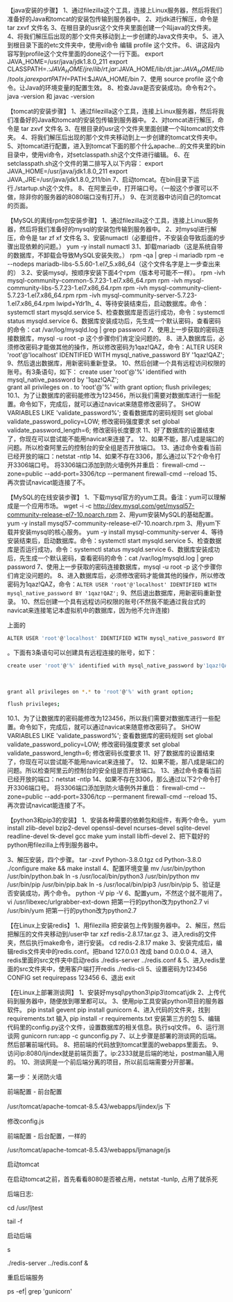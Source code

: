 【java安装的步骤】
1、通过filezilla这个工具，连接上Linux服务器，然后将我们准备好的Java和tomcat的安装包传输到服务器中。
2、对jdk进行解压，命令是  tar zxvf 文件名
3、在根目录的usr这个文件夹里面创建一个叫java的文件夹。
4、将我们解压后出现的那个文件夹移动到上一步创建的Java文件夹中。
5、进入到根目录下面的etc文件夹中，使用vi命令 编辑 profile 这个文件。
6、讲这段内容写到profile这个文件里面的done这个一行下面。
export JAVA_HOME=/usr/java/jdk1.8.0_211
export CLASSPATH=.:$JAVA_HOME/jre/lib/rt.jar:$JAVA_HOME/lib/dt.jar:$JAVA_HOME/lib/tools.jar
export PATH=$PATH:$JAVA_HOME/bin
7、使用 source profile 这个命令。让Java的环境变量的配置生效。
8、检查Java是否安装成功。命令有2个。java -version  和  javac -version



【tomcat的安装步骤】
1、通过filezilla这个工具，连接上Linux服务器，然后将我们准备好的Java和tomcat的安装包传输到服务器中。
2、对tomcat进行解压，命令是  tar zxvf 文件名
3、在根目录的usr这个文件夹里面创建一个叫tomcat的文件夹。
4、将我们解压后出现的那个文件夹移动到上一步创建的tomcat文件夹中。
5、对tomcat进行配置，进入到tomcat下面的那个什么apache...的文件夹里的bin目录中，使用vi命令，对setclasspath.sh这个文件进行编辑。
6、在setclasspath.sh这个文件的第二排写入以下内容：
export JAVA_HOME=/usr/java/jdk1.8.0_211
export JAVA_JRE=/usr/java/jdk1.8.0_211/bin
7、启动tomcat。在bin目录下运行./startup.sh这个文件。
8、在阿里云中，打开端口号。（一般这个步骤可以不做，除非你的服务器的8080端口没有打开。）
9、在浏览器中访问自己的tomcat的页面。

【MySQL的离线rpm包安装步骤】
1、通过filezilla这个工具，连接上Linux服务器，然后将我们准备好的mysql的安装包传输到服务器中。
2、对mysql进行解压，命令是  tar zf xf  文件名
3、安装numactl（必要组件，不安装会导致后面的步骤出现依赖的问题。）
yum -y install numactl
3.1、卸载mariadb（这是系统自带的数据库，不卸载会导致MySQL安装失败。）
rpm -qa | grep -i mariadb
rpm -e --nodeps mariadb-libs-5.5.60-1.el7_5.x86_64（这个文件名字是上一步查出来的）
3.2、安装mysql，按顺序安装下面4个rpm（版本号可能不一样）。
rpm -ivh mysql-community-common-5.7.23-1.el7.x86_64.rpm
rpm -ivh mysql-community-libs-5.7.23-1.el7.x86_64.rpm
rpm -ivh mysql-community-client-5.7.23-1.el7.x86_64.rpm
rpm -ivh mysql-community-server-5.7.23-1.el7.x86_64.rpm   lwipd+Ydr1h_
4、等待安装结束后，启动数据库。命令：systemctl start  mysqld.service
5、检查数据库是否运行成功，命令：systemctl status mysqld.service
6、数据库安装成功后，先生成一个默认密码，查看密码的命令：cat /var/log/mysqld.log | grep password
7、使用上一步获取的密码连接数据库，mysql -u root -p 这个步骤你们肯定没问题的。
8、进入数据库后，必须修改密码才能做其他的操作，所以修改密码为1qaz!QAZ，命令：ALTER USER 'root'@'localhost' IDENTIFIED WITH mysql_native_password BY '1qaz!QAZ';
9、然后退出数据库，用新密码重新登录。 
10、然后创建一个具有远程访问权限的账号。有3条语句，如下：
      create user 'root'@'%' identified with mysql_native_password by '1qaz!QAZ';  
      grant all privileges on *.* to 'root'@'%' with grant option;
      flush privileges;
10.1、为了让数据库的密码能修改为123456，所以我们需要对数据库进行一些配置。命令如下，完成后，就可以通过navicat来随意修改密码了。
        SHOW VARIABLES LIKE 'validate_password%';   查看数据库的密码规则
        set global validate_password_policy=LOW;   修改密码强度要求
        set global validate_password_length=6;   修改密码长度要求
11、好了数据库的设置结束了，你现在可以尝试能不能用navicat来连接了。
12、如果不能，那八成是端口的问题。所以检查阿里云的控制台的安全组是否开放端口。
13、通过命令查看当前已经开放的端口：netstat -ntlp
14、如果不存在3306，那么通过以下2个命令打开3306端口号。
        将3306端口添加到防火墙例外并重启：
         firewall-cmd --zone=public --add-port=3306/tcp --permanent
         firewall-cmd --reload
15、再次尝试navicat能连接了不。

【MySQL的在线安装步骤】
1、下载mysql官方的yum工具。备注：yum可以理解成是一个应用市场。
wget -i -c http://dev.mysql.com/get/mysql57-community-release-el7-10.noarch.rpm
2、用yum安装MySQL的基础配置。
yum -y install mysql57-community-release-el7-10.noarch.rpm
3、用yum下载并安装mysql的核心服务。
yum -y install mysql-community-server
4、等待安装结束后，启动数据库。命令：systemctl start  mysqld.service
5、检查数据库是否运行成功，命令：systemctl status mysqld.service
6、数据库安装成功后，先生成一个默认密码，查看密码的命令：cat /var/log/mysqld.log | grep password
7、使用上一步获取的密码连接数据库，mysql -u root -p 这个步骤你们肯定没问题的。
8、进入数据库后，必须修改密码才能做其他的操作，所以修改密码为1qaz!QAZ，命令：`ALTER USER 'root'@'localhost' IDENTIFIED WITH mysql_native_password BY '1qaz!QAZ';`
9、然后退出数据库，用新密码重新登录。 
10、然后创建一个具有远程访问权限的账号(不然我不能通过我台式的navicat来连接笔记本虚拟机中的数据库，因为他不允许连接)

上面的

```bash
ALTER USER 'root'@'localhost' IDENTIFIED WITH mysql_native_password BY '1qaz!QAZ'; #'root'@'localhost'规定了只能本地连接，所以我们要整一个账号，远程也可以连接才行
```

。下面有3条语句可以创建具有远程连接的账号，如下：

```bash
create user 'root'@'%' identified with mysql_native_password by'1qaz!QAZ';   #'root'@'%'百分号代表任何用户
```


​     

```bash
grant all privileges on *.* to 'root'@'%' with grant option;
```

```bash
flush privileges;
```



10.1、为了让数据库的密码能修改为123456，所以我们需要对数据库进行一些配置。命令如下，完成后，就可以通过navicat来随意修改密码了。
        SHOW VARIABLES LIKE 'validate_password%';   查看数据库的密码规则
        set global validate_password_policy=LOW;   修改密码强度要求
        set global validate_password_length=6;   修改密码长度要求
11、好了数据库的设置结束了，你现在可以尝试能不能用navicat来连接了。
12、如果不能，那八成是端口的问题。所以检查阿里云的控制台的安全组是否开放端口。
13、通过命令查看当前已经开放的端口：netstat -ntlp
14、如果不存在3306，那么通过以下2个命令打开3306端口号。
        将3306端口添加到防火墙例外并重启：
         firewall-cmd --zone=public --add-port=3306/tcp --permanent
          firewall-cmd --reload
15、再次尝试navicat能连接了不。


【python3和pip3的安装】
1、安装各种需要的依赖包和组件，有两个命令。
	yum install zlib-devel bzip2-devel openssl-devel ncurses-devel sqlite-devel readline-devel tk-devel gcc make
	yum install libffi-devel
2、把下载好的python用filezilla上传到服务器中。
	
3、解压安装，四个步骤。
	tar -zxvf Python-3.8.0.tgz
	cd Python-3.8.0
	./configure 
	make && make install
4、配置环境变量
	mv /usr/bin/python /usr/bin/python.bak
	ln -s /usr/local/bin/python3 /usr/bin/python
	mv /usr/bin/pip /usr/bin/pip.bak
	ln -s /usr/local/bin/pip3 /usr/bin/pip
5、验证是否安装成功，两个命令。
	python -V
	pip -V
6、配置yum，不然这个就不能用了。
vi /usr/libexec/urlgrabber-ext-down
把第一行的python改为python2.7
vi /usr/bin/yum
把第一行的python改为python2.7



【在Linux上安装redis】
1、用filezilla 把安装包上传到服务器中。
2、解压，然后把解压的文件夹移动到/user中
tar xzf redis-2.8.17.tar.gz
3、进入redis的文件夹，然后执行make命令，进行安装。
cd redis-2.8.17
make
3、安装完成后，编辑redis文件夹中的redis.conf。把band 127.0.0.1 改成 band 0.0.0.0
4、进入redis里面的src文件夹中启动redis
./redis-server ../redis.conf &
5、进入redis里面的src文件夹中，使用客户端打开redis
./redis-cli
5、设置密码为123456
CONFIG set requirepass 123456
6、退出
exit

【在Linux上部署测谈网】
1、安装好mysql\python3\pip3\tomcat\jdk
2、上传代码到服务器中，随便放到哪里都可以。
3、使用pip工具安装python项目的服务器软件。
pip install gevent
pip install gunicorn
4、进入代码的文件夹，找到requirements.txt
输入 pip install -r requirements.txt 安装第三方的包
5、编辑代码里的config.py这个文件，设置数据库的相关信息。执行sql文件。
6、运行测谈网
gunicorn run:app -c gunconfig.py
7、以上步骤是部署的测谈网的后端。然后部署前端代码。
8、把前端的代码放到tomcat里面的webapps里面去。
9、访问ip:8080/ljindex就是前端页面了。ip:2333就是后端的地址，postman输入用的。
10、测谈网是一个前后端分离的项目，所以前后端需要分开部署。



第一步：关闭防火墙

前端配置 - 前台配置

/usr/tomcat/apache-tomcat-8.5.43/webapps/ljindex/js 下

修改config.js

前端配置 - 后台配置，一样的

/usr/tomcat/apache-tomcat-8.5.43/webapps/ljmanage/js



启动tomcat

在启动tomcat之前，首先看看8080是否被占用，netstat -tunlp, 占用了就杀死



后端日志:

cd /usr/ljtest

tail -f 



启动后端

s

./redis-server ../redis.conf &



重启后端服务

ps -ef| grep 'gunicorn'